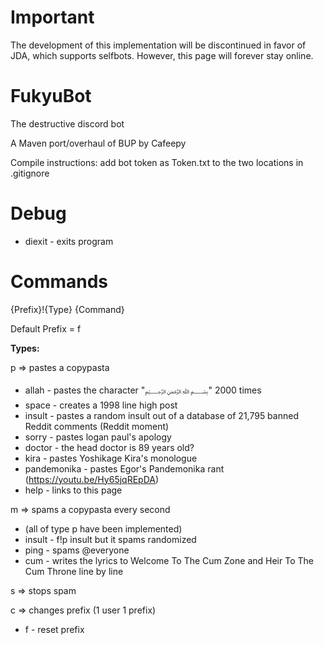# Important
The development of this implementation will be discontinued in favor of JDA, which supports selfbots. However, this page will forever stay online.

# FukyuBot
The destructive discord bot

A Maven port/overhaul of BUP by Cafeepy

Compile instructions: add bot token as Token.txt to the two locations in .gitignore

# Debug

 - diexit - exits program

# Commands
{Prefix}!{Type} {Command}

Default Prefix = f

**Types:**

p => pastes a copypasta

 - allah - pastes the character "﷽" 2000 times
 - space - creates a 1998 line high post
 - insult - pastes a random insult out of a database of 21,795 banned Reddit comments (Reddit moment)
 - sorry - pastes logan paul's apology
 - doctor - the head doctor is 89 years old?
 - kira - pastes Yoshikage Kira's monologue
 - pandemonika - pastes Egor's Pandemonika rant (https://youtu.be/Hy65jqREpDA)
 - help - links to this page

m => spams a copypasta every second

 - (all of type p have been implemented)
 - insult - f!p insult but it spams randomized
 - ping - spams @everyone
 - cum - writes the lyrics to Welcome To The Cum Zone and Heir To The Cum Throne line by line

s => stops spam

c => changes prefix (1 user 1 prefix)

 - f - reset prefix
